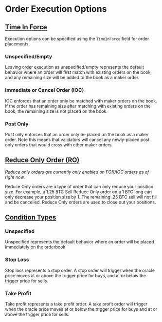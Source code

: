 # Order Execution Options

## [Time In Force](https://github.com/dydxprotocol/v4-chain/blob/aefa183b759efe62a53c0fbbb23d97d8095868e9/proto/dydxprotocol/clob/order.proto#L159)
Execution options can be specified using the `TimeInForce` field for order placements.

### Unspecified/Empty
Leaving order execution as unspecified/empty represents the default behavior where an order will first match with existing orders on the book, and any remaining size will be added to the book as a maker order.

### Immediate or Cancel Order (IOC)
IOC enforces that an order only be matched with maker orders on the book. If the order has remaining size after matching with existing orders on the book, the remaining size is not placed on the book.

### Post Only
Post only enforces that an order only be placed on the book as a maker order. Note this means that validators will cancel any newly-placed post only orders that would cross with other maker orders.

## [Reduce Only Order (RO)](https://github.com/dydxprotocol/v4-chain/blob/aefa183b759efe62a53c0fbbb23d97d8095868e9/proto/dydxprotocol/clob/order.proto#L189)

*Reduce only orders are currently only enabled on FOK/IOC orders as of right now.*

Reduce Only orders are a type of order that can only reduce your position size. For example, a 1.25 BTC Sell Reduce Only order on a 1 BTC long can only decrease your position size by 1. The remaining .25 BTC sell will not fill and be cancelled. Reduce Only orders are used to close out your positions.

## [Condition Types](https://github.com/dydxprotocol/v4-chain/blob/aefa183b759efe62a53c0fbbb23d97d8095868e9/proto/dydxprotocol/clob/order.proto#L195)

### Unspecified
Unspecified represents the default behavior where an order will be placed immediately on the orderbook.

### Stop Loss
Stop loss represents a stop order. A stop order will trigger when the oracle price moves at or above the trigger price for buys, and at or below the trigger price for sells.

### Take Profit
Take profit represents a take profit order. A take profit order will trigger when the oracle price moves at or below the trigger price for buys and at or above the trigger price for sells.
